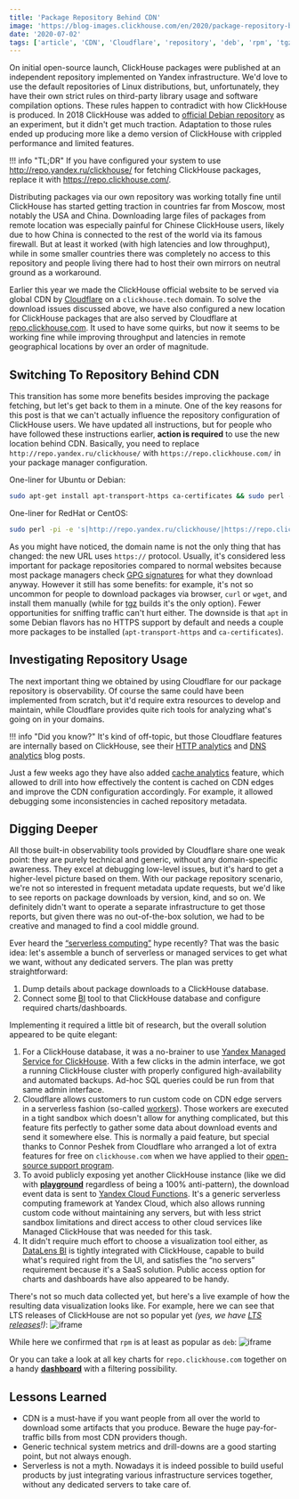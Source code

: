 ```yaml
---
title: 'Package Repository Behind CDN'
image: 'https://blog-images.clickhouse.com/en/2020/package-repository-behind-cdn/main.jpg'
date: '2020-07-02'
tags: ['article', 'CDN', 'Cloudflare', 'repository', 'deb', 'rpm', 'tgz']
---
```


On initial open-source launch, ClickHouse packages were published at an independent repository implemented on Yandex infrastructure. We'd love to use the default repositories of Linux distributions, but, unfortunately, they have their own strict rules on third-party library usage and software compilation options. These rules happen to contradict with how ClickHouse is produced. In 2018 ClickHouse was added to [official Debian repository](https://packages.debian.org/sid/clickhouse-server) as an experiment, but it didn't get much traction. Adaptation to those rules ended up producing more like a demo version of ClickHouse with crippled performance and limited features.

!!! info "TL;DR"
    If you have configured your system to use <http://repo.yandex.ru/clickhouse/> for fetching ClickHouse packages, replace it with <https://repo.clickhouse.com/>.

Distributing packages via our own repository was working totally fine until ClickHouse has started getting traction in countries far from Moscow, most notably the USA and China. Downloading large files of packages from remote location was especially painful for Chinese ClickHouse users, likely due to how China is connected to the rest of the world via its famous firewall. But at least it worked (with high latencies and low throughput), while in some smaller countries there was completely no access to this repository and people living there had to host their own mirrors on neutral ground as a workaround.

Earlier this year we made the ClickHouse official website to be served via global CDN by [Cloudflare](https://www.cloudflare.com) on a `clickhouse.tech` domain. To solve the download issues discussed above, we have also configured a new location for ClickHouse packages that are also served by Cloudflare at [repo.clickhouse.com](https://repo.clickhouse.com). It used to have some quirks, but now it seems to be working fine while improving throughput and latencies in remote geographical locations by over an order of magnitude.

## Switching To Repository Behind CDN

This transition has some more benefits besides improving the package fetching, but let's get back to them in a minute. One of the key reasons for this post is that we can't actually influence the repository configuration of ClickHouse users. We have updated all instructions, but for people who have followed these instructions earlier, **action is required** to use the new location behind CDN. Basically, you need to replace `http://repo.yandex.ru/clickhouse/` with `https://repo.clickhouse.com/` in your package manager configuration.

One-liner for Ubuntu or Debian:
```bash
sudo apt-get install apt-transport-https ca-certificates && sudo perl -pi -e 's|http://repo.yandex.ru/clickhouse/|https://repo.clickhouse.com/|g' /etc/apt/sources.list.d/clickhouse.list && sudo apt-get update
```

One-liner for RedHat or CentOS:
```bash
sudo perl -pi -e 's|http://repo.yandex.ru/clickhouse/|https://repo.clickhouse.com/|g' /etc/yum.repos.d/clickhouse*
```

As you might have noticed, the domain name is not the only thing that has changed: the new URL uses `https://` protocol. Usually, it's considered less important for package repositories compared to normal websites because most package managers check [GPG signatures](https://en.wikipedia.org/wiki/GNU_Privacy_Guard) for what they download anyway. However it still has some benefits: for example, it's not so uncommon for people to download packages via browser, `curl` or `wget`, and install them manually (while for [tgz](https://repo.clickhouse.com/tgz/) builds it's the only option). Fewer opportunities for sniffing traffic can't hurt either. The downside is that `apt` in some Debian flavors has no HTTPS support by default and needs a couple more packages to be installed (`apt-transport-https` and `ca-certificates`).

## Investigating Repository Usage

The next important thing we obtained by using Cloudflare for our package repository is observability. Of course the same could have been implemented from scratch, but it'd require extra resources to develop and maintain, while Cloudflare provides quite rich tools for analyzing what's going on in your domains.

!!! info "Did you know?"
    It's kind of off-topic, but those Cloudflare features are internally based on ClickHouse, see their [HTTP analytics](https://blog.cloudflare.com/http-analytics-for-6m-requests-per-second-using-clickhouse/) and [DNS analytics](https://blog.cloudflare.com/how-cloudflare-analyzes-1m-dns-queries-per-second/) blog posts.

Just a few weeks ago they have also added [cache analytics](https://blog.cloudflare.com/introducing-cache-analytics/) feature, which allowed to drill into how effectively the content is cached on CDN edges and improve the CDN configuration accordingly. For example, it allowed debugging some inconsistencies in cached repository metadata.

## Digging Deeper

All those built-in observability tools provided by Cloudflare share one weak point: they are purely technical and generic, without any domain-specific awareness. They excel at debugging low-level issues, but it's hard to get a higher-level picture based on them. With our package repository scenario, we're not so interested in frequent metadata update requests, but we'd like to see reports on package downloads by version, kind, and so on. We definitely didn't want to operate a separate infrastructure to get those reports, but given there was no out-of-the-box solution, we had to be creative and managed to find a cool middle ground.

Ever heard the [“serverless computing”](https://en.wikipedia.org/wiki/Serverless_computing) hype recently? That was the basic idea: let's assemble a bunch of serverless or managed services to get what we want, without any dedicated servers. The plan was pretty straightforward:

1. Dump details about package downloads to a ClickHouse database.
2. Connect some [BI](https://en.wikipedia.org/wiki/Business_intelligence) tool to that ClickHouse database and configure required charts/dashboards.

Implementing it required a little bit of research, but the overall solution appeared to be quite elegant:

1. For a ClickHouse database, it was a no-brainer to use [Yandex Managed Service for ClickHouse](https://cloud.yandex.com/services/managed-clickhouse). With a few clicks in the admin interface, we got a running ClickHouse cluster with properly configured high-availability and automated backups. Ad-hoc SQL queries could be run from that same admin interface.
2. Cloudflare allows customers to run custom code on CDN edge servers in a serverless fashion (so-called [workers](https://workers.cloudflare.com)). Those workers are executed in a tight sandbox which doesn't allow for anything complicated, but this feature fits perfectly to gather some data about download events and send it somewhere else. This is normally a paid feature, but special thanks to Connor Peshek from Cloudflare who arranged a lot of extra features for free on `clickhouse.com` when we have applied to their [open-source support program](https://developers.cloudflare.com/sponsorships/). 
3. To avoid publicly exposing yet another ClickHouse instance (like we did with **[playground](/docs/en/getting-started/playground/)** regardless of being a 100% anti-pattern), the download event data is sent to [Yandex Cloud Functions](https://cloud.yandex.com/services/functions). It's a generic serverless computing framework at Yandex Cloud, which also allows running custom code without maintaining any servers, but with less strict sandbox limitations and direct access to other cloud services like Managed ClickHouse that was needed for this task.
4. It didn't require much effort to choose a visualization tool either, as [DataLens BI](https://cloud.yandex.com/docs/datalens/) is tightly integrated with ClickHouse, capable to build what's required right from the UI, and satisfies the “no servers” requirement because it's a SaaS solution. Public access option for charts and dashboards have also appeared to be handy.

There's not so much data collected yet, but here's a live example of how the resulting data visualization looks like. For example, here we can see that LTS releases of ClickHouse are not so popular yet *(yes, we have [LTS releases](https://clickhouse.com/docs/en/faq/operations/production/)!)*:
![iframe](https://datalens.yandex/qk01mwxkgiysm?_embedded=1)

While here we confirmed that `rpm` is at least as popular as `deb`:
![iframe](https://datalens.yandex/lfvldsf92i2uh?_embedded=1)

Or you can take a look at all key charts for `repo.clickhouse.com` together on a handy **[dashboard](https://datalens.yandex/pjzq4rot3t2ql)** with a filtering possibility.

## Lessons Learned

* CDN is a must-have if you want people from all over the world to download some artifacts that you produce. Beware the huge pay-for-traffic bills from most CDN providers though.
* Generic technical system metrics and drill-downs are a good starting point, but not always enough.
* Serverless is not a myth. Nowadays it is indeed possible to build useful products by just integrating various infrastructure services together, without any dedicated servers to take care of.

